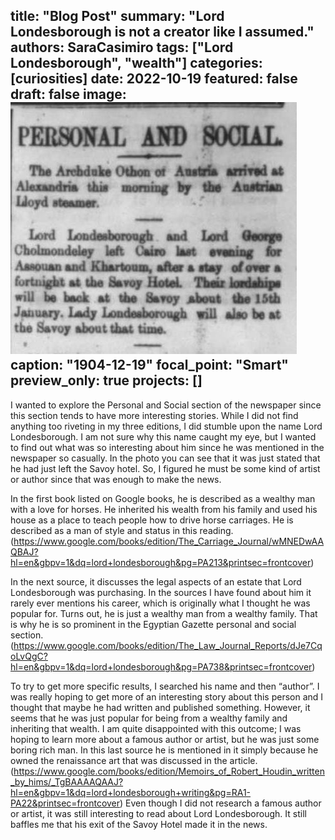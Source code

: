 title: "Blog Post"
summary: "Lord Londesborough is not a creator like I assumed."
authors: SaraCasimiro
tags: ["Lord Londesborough", "wealth"]
categories: [curiosities]
date: 2022-10-19
featured: false
draft: false
image:![label](featured.jpg)
  caption: "1904-12-19"
  focal_point: "Smart"
  preview_only: true
projects: []
---

I wanted to explore the Personal and Social section of the newspaper since this section tends to have more interesting stories. While I did not find anything too riveting in my three editions, I did stumble upon the name Lord Londesborough. I am not sure why this name caught my eye, but I wanted to find out what was so interesting about him since he was mentioned in the newspaper so casually. In the photo you can see that it was just stated that he had just left the Savoy hotel. So, I figured he must be some kind of artist or author since that was enough to make the news.

In the first book listed on Google books, he is described as a wealthy man with a love for horses. He inherited his wealth from his family and used his house as a place to teach people how to drive horse carriages. He is described as a man of style and status in this reading. (https://www.google.com/books/edition/The_Carriage_Journal/wMNEDwAAQBAJ?hl=en&gbpv=1&dq=lord+londesborough&pg=PA213&printsec=frontcover) 

In the next source, it discusses the legal aspects of an estate that Lord Londesborough was purchasing. In the sources I have found about him it rarely ever mentions his career, which is originally what I thought he was popular for. Turns out, he is just a wealthy man from a wealthy family. That is why he is so prominent in the Egyptian Gazette personal and social section. (https://www.google.com/books/edition/The_Law_Journal_Reports/dJe7CqoLvQgC?hl=en&gbpv=1&dq=lord+londesborough&pg=PA738&printsec=frontcover)

To try to get more specific results, I searched his name and then “author”. I was really hoping to get more of an interesting story about this person and I thought that maybe he had written and published something. However, it seems that he was just popular for being from a wealthy family and inheriting that wealth. I am quite disappointed with this outcome; I was hoping to learn more about a famous author or artist, but he was just some boring rich man. In this last source he is mentioned in it simply because he owned the renaissance art that was discussed in the article. (https://www.google.com/books/edition/Memoirs_of_Robert_Houdin_written_by_hims/_TgBAAAAQAAJ?hl=en&gbpv=1&dq=lord+londesborough+writing&pg=RA1-PA22&printsec=frontcover)
Even though I did not research a famous author or artist, it was still interesting to read about Lord Londesborough. It still baffles me that his exit of the Savoy Hotel made it in the news. 